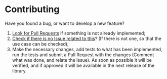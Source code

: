 # Contributing

Have you found a bug, or want to develop a new feature?

1. [Look for Pull Requests](https://github.com/fernandocode/database-builder/pulls) if something is not already implemented;
2. [Check if there is no Issue related to this](https://github.com/fernandocode/database-builder/issues)? (If there is not one, so that the use case can be checked);
3. Make the necessary changes, add tests to what has been implemented, run the tests and submit a Pull Request with the changes (Comment what was done, and relate the Issue). As soon as possible it will be verified, and if approved it will be available in the next release of the library.